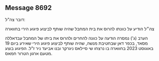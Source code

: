 ## Message 8692

דובר צה"ל:

צה״ל הודיע על כוונתו להרוס את בית המחבל שהיה שותף לביצוע פיגוע הירי בחווארה

הערב (ג') נמסרה הודעה על כוונה להחרים ולהרוס את ביתו של המחבל עבדאללה מסאד, בכפר דאן שבחטיבת מנשה, שהיה שותף לביצוע פיגוע הירי שאירע ביום 19 באוגוסט 2023 בחווארה בו נרצחו שי סיילאס ניגרקר ובנו אביעד ניר ז"ל.  הפיגוע בוצע מטעם ארגון הטרור חמאס.

